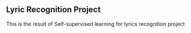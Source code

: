## Lyric Recognition Project
This is the result of Self-supervised learning for lyrics recognition project
